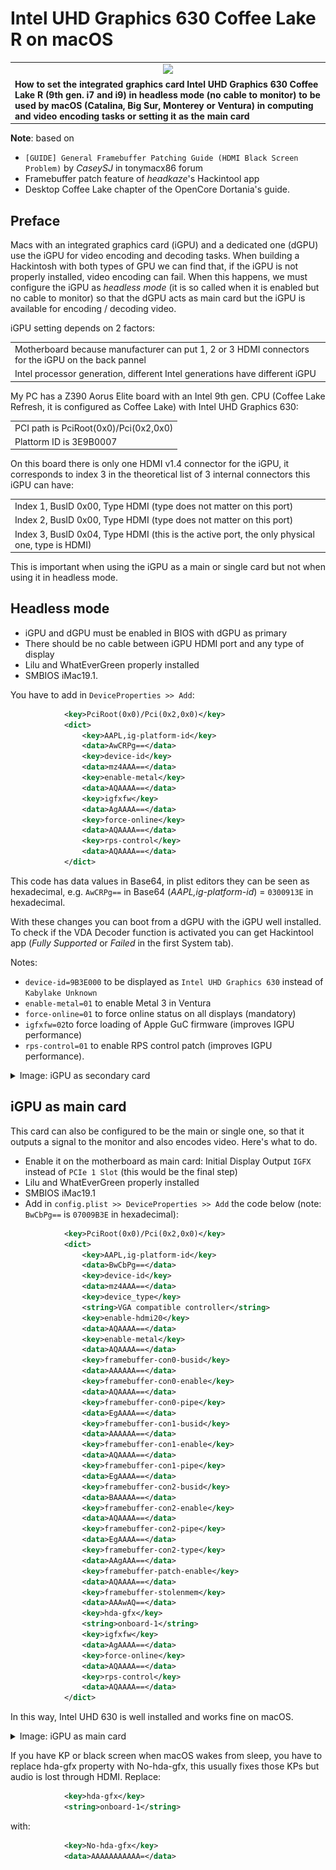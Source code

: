 # Intel UHD Graphics 630 Coffee Lake R on macOS

<table>
       <tr><td align=center><img src=img/i9.png></td></tr>
       <tr><td><b>How to set the integrated graphics card Intel UHD Graphics 630 Coffee Lake R (9th gen. i7 and i9) in headless mode (no cable to monitor) to be used by macOS (Catalina, Big Sur, Monterey or Ventura) in computing and video encoding tasks or setting it as the main card</b></td></tr>
</table>

**Note**: based on

- `[GUIDE] General Framebuffer Patching Guide (HDMI Black Screen Problem)` by _CaseySJ_ in tonymacx86 forum
- Framebuffer patch feature of _headkaze_'s Hackintool app
- Desktop Coffee Lake chapter of the OpenCore Dortania's guide.

## Preface

Macs with an integrated graphics card (iGPU) and a dedicated one (dGPU) use the iGPU for video encoding and decoding tasks. When building a Hackintosh with both types of GPU we can find that, if the iGPU is not properly installed, video encoding can fail. When this happens, we must configure the iGPU as _headless mode_ (it is so called when it is enabled but no cable to monitor) so that the dGPU acts as main card but the iGPU is available for encoding / decoding video.

iGPU setting depends on 2 factors:

<table>
       <tr><td>Motherboard because manufacturer can put 1, 2 or 3 HDMI connectors for the iGPU on the back pannel</td></tr>
       <tr><td>Intel processor generation, different Intel generations have different iGPU</td></tr>
</table>

My PC has a Z390 Aorus Elite board with an Intel 9th gen. CPU (Coffee Lake Refresh, it is configured as Coffee Lake) with Intel UHD Graphics 630:

<table>
       <tr><td>PCI path is PciRoot(0x0)/Pci(0x2,0x0)</td></tr>
       <tr><td>Plattorm ID is 3E9B0007</td></tr>
</table>

On this board there is only one HDMI v1.4 connector for the iGPU, it corresponds to index 3 in the theoretical list of 3 internal connectors this iGPU can have:

<table>
       <tr><td>Index 1, BusID 0x00, Type HDMI (type does not matter on this port)</td></tr>
       <tr><td>Index 2, BusID 0x00, Type HDMI (type does not matter on this port)</td></tr>
       <tr><td>Index 3, BusID 0x04, Type HDMI (this is the active port, the only physical one, type is HDMI)</td></tr>
</table>

This is important when using the iGPU as a main or single card but not when using it in headless mode.

## Headless mode

- iGPU and dGPU must be enabled in BIOS with dGPU as primary
- There should be no cable between iGPU HDMI port and any type of display
- Lilu and WhatEverGreen properly installed
- SMBIOS iMac19.1.

You have to add in `DeviceProperties >> Add`:

``` xml
			<key>PciRoot(0x0)/Pci(0x2,0x0)</key>
			<dict>
				<key>AAPL,ig-platform-id</key>
				<data>AwCRPg==</data>
				<key>device-id</key>
				<data>mz4AAA==</data>
				<key>enable-metal</key>
				<data>AQAAAA==</data>
				<key>igfxfw</key>
				<data>AgAAAA==</data>
				<key>force-online</key>
				<data>AQAAAA==</data>
				<key>rps-control</key>
				<data>AQAAAA==</data>
			</dict>
```

This code has data values in Base64, in plist editors they can be seen as hexadecimal, e.g. `AwCRPg==` in Base64 (_AAPL,ig-platform-id_) = `0300913E` in hexadecimal.

With these changes you can boot from a dGPU with the iGPU well installed. To check if the VDA Decoder function is activated you can get Hackintool app (_Fully Supported_ or _Failed_ in the first System tab).

Notes:

- `device-id=9B3E000` to be displayed as `Intel UHD Graphics 630` instead of `Kabylake Unknown`
- `enable-metal=01` to enable Metal 3 in Ventura
- `force-online=01` to force online status on all displays (mandatory)
- `igfxfw=02`to force loading of Apple GuC firmware (improves IGPU performance)
- `rps-control=01` to enable RPS control patch (improves IGPU performance).

<details>
<summary>Image: iGPU as secondary card</summary>
<br>
<img src="img/iGPU as secondary card.png">
</details>

## iGPU as main card

This card can also be configured to be the main or single one, so that it outputs a signal to the monitor and also encodes video. Here's what to do.

- Enable it on the motherboard as main card: Initial Display Output `IGFX` instead of `PCIe 1 Slot` (this would be the final step)
- Lilu and WhatEverGreen properly installed
- SMBIOS iMac19.1
- Add in `config.plist >> DeviceProperties >> Add` the code below (note: `BwCbPg==` is `07009B3E` in hexadecimal):

``` xml
			<key>PciRoot(0x0)/Pci(0x2,0x0)</key>
			<dict>
				<key>AAPL,ig-platform-id</key>
				<data>BwCbPg==</data>
				<key>device-id</key>
				<data>mz4AAA==</data>
				<key>device_type</key>
				<string>VGA compatible controller</string>
				<key>enable-hdmi20</key>
				<data>AQAAAA==</data>
				<key>enable-metal</key>
				<data>AQAAAA==</data>
				<key>framebuffer-con0-busid</key>
				<data>AAAAAA==</data>
				<key>framebuffer-con0-enable</key>
				<data>AQAAAA==</data>
				<key>framebuffer-con0-pipe</key>
				<data>EgAAAA==</data>
				<key>framebuffer-con1-busid</key>
				<data>AAAAAA==</data>
				<key>framebuffer-con1-enable</key>
				<data>AQAAAA==</data>
				<key>framebuffer-con1-pipe</key>
				<data>EgAAAA==</data>
				<key>framebuffer-con2-busid</key>
				<data>BAAAAA==</data>
				<key>framebuffer-con2-enable</key>
				<data>AQAAAA==</data>
				<key>framebuffer-con2-pipe</key>
				<data>EgAAAA==</data>
				<key>framebuffer-con2-type</key>
				<data>AAgAAA==</data>
				<key>framebuffer-patch-enable</key>
				<data>AQAAAA==</data>
				<key>framebuffer-stolenmem</key>
				<data>AAAwAQ==</data>
				<key>hda-gfx</key>
				<string>onboard-1</string>
				<key>igfxfw</key>
				<data>AgAAAA==</data>
				<key>force-online</key>
				<data>AQAAAA==</data>
				<key>rps-control</key>
				<data>AQAAAA==</data>
			</dict>
```

In this way, Intel UHD 630 is well installed and works fine on macOS.

<details>
<summary>Image: iGPU as main card</summary>
<br>
<img src="img/iGPU as main card.png">
</details>

If you have KP or black screen when macOS wakes from sleep, you have to replace hda-gfx property with No-hda-gfx, this usually fixes those KPs but audio is lost through HDMI. Replace:

``` xml
	    	<key>hda-gfx</key>
	    	<string>onboard-1</string>
```

with:

``` xml
	    	<key>No-hda-gfx</key>
	    	<data>AAAAAAAAAAA=</data>
```
